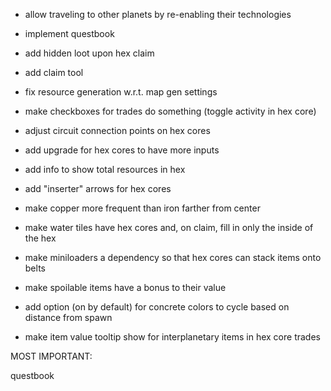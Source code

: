 
- allow traveling to other planets by re-enabling their technologies

- implement questbook

- add hidden loot upon hex claim

- add claim tool

- fix resource generation w.r.t. map gen settings

- make checkboxes for trades do something (toggle activity in hex core)

- adjust circuit connection points on hex cores

- add upgrade for hex cores to have more inputs

- add info to show total resources in hex

- add "inserter" arrows for hex cores

- make copper more frequent than iron farther from center

- make water tiles have hex cores and, on claim, fill in only the inside of the hex

- make miniloaders a dependency so that hex cores can stack items onto belts

- make spoilable items have a bonus to their value

- add option (on by default) for concrete colors to cycle based on distance from spawn




- make item value tooltip show for interplanetary items in hex core trades



MOST IMPORTANT:

questbook
